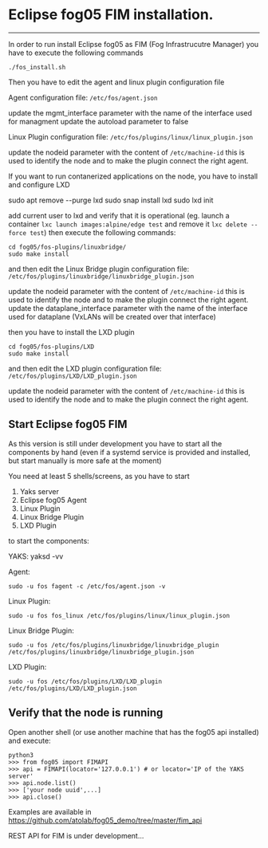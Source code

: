 # Eclipse fog05 FIM installation.

---

In order to run install Eclipse fog05 as FIM (Fog Infrastrucutre Manager)
you have to execute the following commands


    ./fos_install.sh

Then you have to edit the agent and linux plugin configuration file


Agent configuration file: `/etc/fos/agent.json`

update the mgmt_interface parameter with the name of the interface used for managment
update the autoload parameter to false



Linux Plugin configuration file: `/etc/fos/plugins/linux/linux_plugin.json`

update the nodeid parameter with the content of `/etc/machine-id`
this is used to identify the node and to make the plugin connect the right agent.


If you want to run contanerized applications on the node, you have to install and configure LXD

sudo apt remove --purge lxd
sudo snap install lxd
sudo lxd init

add current user to lxd and verify that it is operational (eg. launch a container `lxc launch images:alpine/edge test` and remove it `lxc delete --force test`)
then execute the following commands:


    cd fog05/fos-plugins/linuxbridge/
    sudo make install


and then edit the Linux Bridge plugin configuration file:  `/etc/fos/plugins/linuxbridge/linuxbridge_plugin.json`

update the nodeid parameter with the content of `/etc/machine-id`
this is used to identify the node and to make the plugin connect the right agent.
update the dataplane_interface parameter with the name of the interface used for dataplane (VxLANs will be created over that interface)


then you have to install the LXD plugin

    cd fog05/fos-plugins/LXD
    sudo make install


and then edit the LXD plugin configuration file:  `/etc/fos/plugins/LXD/LXD_plugin.json`

update the nodeid parameter with the content of `/etc/machine-id`
this is used to identify the node and to make the plugin connect the right agent.


## Start Eclipse fog05 FIM

As this version is still under development you have to start all the components by hand
(even if a systemd service is provided and installed, but start manually is more safe at the moment)

You need at least 5 shells/screens, as you have to start

1. Yaks server
2. Eclipse fog05 Agent
3. Linux Plugin
4. Linux Bridge Plugin
5. LXD Plugin


to start the components:

YAKS:
    yaksd -vv

 Agent:

    sudo -u fos fagent -c /etc/fos/agent.json -v

Linux Plugin:

    sudo -u fos fos_linux /etc/fos/plugins/linux/linux_plugin.json

Linux Bridge Plugin:

    sudo -u fos /etc/fos/plugins/linuxbridge/linuxbridge_plugin /etc/fos/plugins/linuxbridge/linuxbridge_plugin.json

LXD Plugin:

    sudo -u fos /etc/fos/plugins/LXD/LXD_plugin /etc/fos/plugins/LXD/LXD_plugin.json


## Verify that the node is running

Open another shell (or use another machine that has the fog05 api installed)
and execute:

    python3
    >>> from fog05 import FIMAPI
    >>> api = FIMAPI(locator='127.0.0.1') # or locator='IP of the YAKS server'
    >>> api.node.list()
    >>> ['your node uuid',...]
    >>> api.close()

Examples are available in https://github.com/atolab/fog05_demo/tree/master/fim_api


REST API for FIM is under development...